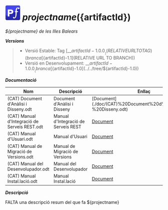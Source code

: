 # ![Logo](https://github.com/GovernIB/maven/raw/binaris/portafib/projectinfo_Attachments/icon.jpg) ${projectname} (${artifactId})
 *${projectname} de les Illes Balears*

***Versions***

> - Versió Estable: Tag [__${artifactId}-1.0.0__](RELATIVE URL TO TAG) (branca [${artifactId}-1.1](RELATIVE URL TO BRANCH))<br/>
> - Versió en Desenvolupament: __${artifactId}-1.0.0__ (branca [${artifactId}-1.0](../../tree/${artifactId}-1.0))


***Documentació***

Nom | Descripció | Enllaç
------------ | ------------- | -------------
(CAT) Document d'Anàlisi i Disseny.odt | Document d'Anàlisi i Disseny | [Document](./doc/(CAT)%20Document%20d%27An&agrave;lisi%20i %20Disseny.odt)
(CAT) Manual d'Integració de Serveis REST.odt | Manual d'Integració de Serveis REST | [Document](./doc/(CAT)%20Manual%20d%27Integració%20de%20Serveis%20REST.odt)
(CAT) Manual d'Usuari.odt | Manual d'Usuari | [Document](./doc/(CAT)%20Manual%20d%27Usuari.odt)
(CAT) Manual de Migració de Versions.odt | Manual de Migraci&ograve; de Versions | [Document](./doc/(CAT)%20Manual%20de%20Migraci&ograve;%20de%20Versions.odt)
(CAT) Manual del Desenvolupador.odt | Manual del Desenvolupador | [Document](./doc/(CAT)%20Manual%20del%20Desenvolupador.odt)
(CAT) Manual Instal.lació.odt | Manual Instal.lació | [Document](./doc/(CAT)%20Manual%20Instal.lació.odt)


***Descripció***

FALTA una descripció resum del que fa ${projectname}

